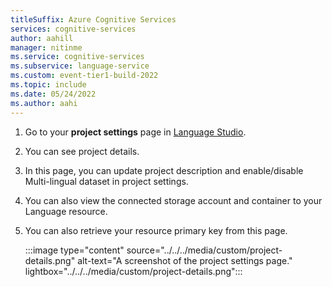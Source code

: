 ```yaml
---
titleSuffix: Azure Cognitive Services
services: cognitive-services
author: aahill
manager: nitinme
ms.service: cognitive-services
ms.subservice: language-service
ms.custom: event-tier1-build-2022
ms.topic: include
ms.date: 05/24/2022
ms.author: aahi
---
```


1. Go to your **project settings** page in [Language Studio](https://aka.ms/languageStudio).

2. You can see project details.

3. In this page, you can update project description and enable/disable Multi-lingual dataset in project settings.

4. You can also view the connected storage account and container to your Language resource.

5. You can also retrieve your resource primary key from this page.

    :::image type="content" source="../../../media/custom/project-details.png" alt-text="A screenshot of the project settings page." lightbox="../../../media/custom/project-details.png":::
